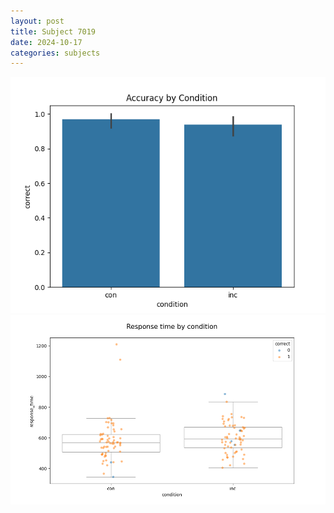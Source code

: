 ```yaml
---
layout: post
title: Subject 7019
date: 2024-10-17
categories: subjects
---
```


![](data/7019/run-14/7019_NF_acc.png)
![](data/7019/run-14/7019_NF_rt.png)
